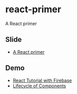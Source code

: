 # react-primer
A React primer

## Slide

- [A React primer](http://goo.gl/zW1NyE)

## Demo

- [React Tutorial with Firebase](http://goo.gl/ky7VuD)
- [Lifecycle of Components](http://goo.gl/7DVB2H)
